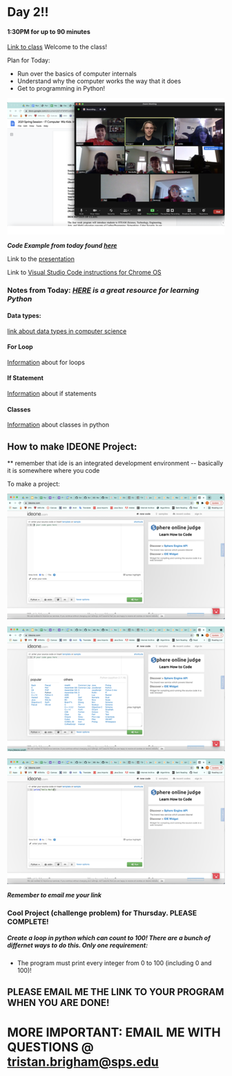 # Day 2!!
#### 1:30PM for up to 90 minutes

[Link to class](https://sps.zoom.us/j/94771799518)
Welcome to the class!

Plan for Today:
- Run over the basics of computer internals
- Understand why the computer works the way that it does
- Get to programming in Python!


![happy coders!](/formatting/Day2Materials/class1.png)


___Code Example from today found [here](https://ideone.com/CLD7lC)___

Link to the [presentation](https://docs.google.com/presentation/d/1cjUm7ueHbfwnGbKYGCGVsT9LFXuwEN5WT4k5RUMG2iY/edit?usp=sharing)

Link to [Visual Studio Code instructions for Chrome OS](https://www.windowscentral.com/how-install-microsoft-visual-studio-code-chromebook)


### Notes from Today: ___[HERE](https://www.w3schools.com/python/) is a great resource for learning Python___

#### Data types:
[link about data types in computer science](https://www.bbc.co.uk/bitesize/guides/zwmbgk7/revision/3)

#### For Loop
[Information](https://www.w3schools.com/python/python_for_loops.asp) about for loops

#### If Statement
[Information](https://www.w3schools.com/python/python_conditions.asp) about if statements

#### Classes
[Information](https://www.w3schools.com/python/python_classes.asp) about classes in python


## How to make IDEONE Project:

** remember that ide is an integrated development environment -- basically it is somewhere where you code

To make a project:

![image](/formatting/Day2Materials/instructions1.png)

![image2](/formatting/Day2Materials/instructions2.png)

![image3](/formatting/Day2Materials/instructions3.png)

___Remember to email me your link___

### Cool Project (challenge problem) for Thursday. PLEASE COMPLETE!

##### Create a loop in python which can count to 100! There are a bunch of differnet ways to do this. Only one requirement:
- The program must print every integer from 0 to 100 (including 0 and 100)! 

## PLEASE EMAIL ME THE LINK TO YOUR PROGRAM WHEN YOU ARE DONE!
# MORE IMPORTANT: EMAIL ME WITH QUESTIONS @ tristan.brigham@sps.edu
